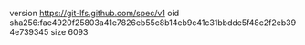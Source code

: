 version https://git-lfs.github.com/spec/v1
oid sha256:fae4920f25803a41e7826eb55c8b14eb9c41c31bbdde5f48c2f2eb394e739345
size 6093
